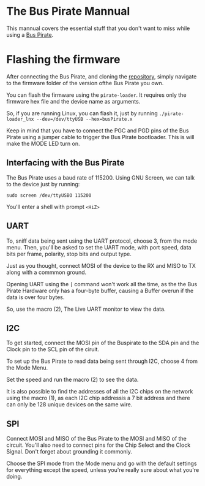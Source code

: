 # The Bus Pirate Mannual

This mannual covers the essential stuff that you don't want to miss while using a [Bus Pirate](http://dangerousprototypes.com/docs/Bus_Pirate).

# Flashing the firmware

After connecting the Bus Pirate, and cloning the [repository](https://github.com/BusPirate/Bus_Pirate), simply navigate to the firmware folder of the version ofthe Bus Pirate you own.

You can flash the firmware using the `pirate-loader`.
It requires only the firmware hex file and the device name as arguments.

So, if you are running Linux, you can flash it, just by running 
`./pirate-loader_lnx --dev=/dev/ttyUSB --hex=busPirate.x`

Keep in mind that you have to connect the PGC and PGD pins of the Bus Pirate using a jumper cable to trigger the Bus Pirate bootloader. This is will make the MODE LED turn on.

## Interfacing with the Bus Pirate

The Bus Pirate uses a baud rate of 115200. Using GNU Screen, we can talk to the device just by running:

`sudo screen /dev/ttyUSBO 115200`

You'll enter a shell with prompt `<HiZ>` 

## UART

To, sniff data being sent using the UART protocol, choose 3, from the mode menu.
Then, you'll be asked to set the UART mode, with port speed, data bits per frame, polarity, stop bits and output type.

Just as you thought, connect MOSI of the device to the RX and MISO to TX along with a commmon ground.

Opening UART using the `[` command won't work all the time, as the the Bus Pirate Hardware only has a four-byte buffer, causing a Buffer overun if the data is over four bytes.

So, use the macro (2), The Live UART monitor to view the data.

## I2C

To get started, connect the MOSI pin of the Buspirate to the SDA pin and the Clock pin to the SCL pin of the ciruit.

To set up the Bus Pirate to read data being sent through I2C, choose 4 from the Mode Menu.

Set the speed and run the macro (2) to see the data.

It is also possible to find the addresses of all the I2C chips on the network using the macro (1), as each I2C chip addressis a 7 bit address and there can only be 128 unique devices on the same wire.

## SPI

Connect MOSI and MISO of the Bus Pirate to the MOSI and MISO of the circuit. You'll also need to connect pins for the Chip Select and the Clock Signal. Don't forget about grounding it commonly.

Choose the SPI mode from the Mode menu and go with the default settings for everything except the speed, unless you're really sure about what you're doing.

